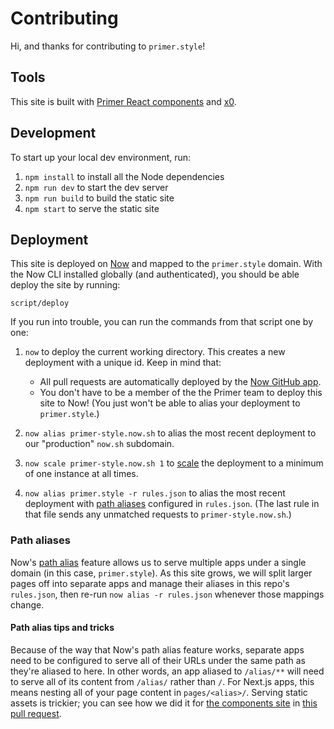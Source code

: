 # Contributing
Hi, and thanks for contributing to `primer.style`!


## Tools
This site is built with [Primer React components][components] and [x0].


## Development
To start up your local dev environment, run:

1. `npm install` to install all the Node dependencies
2. `npm run dev` to start the dev server
3. `npm run build` to build the static site
4. `npm start` to serve the static site


## Deployment
This site is deployed on [Now] and mapped to the `primer.style` domain. With the Now CLI installed globally (and authenticated), you should be able deploy the site by running:

```
script/deploy
```

If you run into trouble, you can run the commands from that script one by one:

1. `now` to deploy the current working directory. This creates a new deployment with a unique id. Keep in mind that:

    * All pull requests are automatically deployed by the [Now GitHub app].
    * You don't have to be a member of the the Primer team to deploy this site to Now! (You just won't be able to alias your deployment to `primer.style`.)

2. `now alias primer-style.now.sh` to alias the most recent deployment to our "production" `now.sh` subdomain.

3. `now scale primer-style.now.sh 1` to [scale] the deployment to a minimum of one instance at all times.

4. `now alias primer.style -r rules.json` to alias the most recent deployment with [path aliases](#path-aliases) configured in `rules.json`. (The last rule in that file sends any unmatched requests to `primer-style.now.sh`.)

### Path aliases
Now's [path alias] feature allows us to serve multiple apps under a single domain (in this case, `primer.style`). As this site grows, we will split larger pages off into separate apps and manage their aliases in this repo's `rules.json`, then re-run `now alias -r rules.json` whenever those mappings change.

#### Path alias tips and tricks
Because of the way that Now's path alias feature works, separate apps need to be configured to serve all of their URLs under the same path as they're aliased to here. In other words, an app aliased to `/alias/**` will need to serve all of its content from `/alias/` rather than `/`. For Next.js apps, this means nesting all of your page content in `pages/<alias>/`. Serving static assets is trickier; you can see how we did it for [the components site][components] in [this pull request](https://github.com/primer/components/pull/238).

[components]: https://primer.style/components/
[Now]: https://zeit.co/now
[Now GitHub app]: https://github.com/apps/now
[path alias]: https://zeit.co/docs/features/path-aliases
[primer.style]: https://primer.style/
[scale]: https://zeit.co/docs/getting-started/scaling
[x0]: https://github.com/c8r/x0
